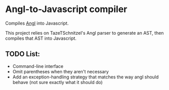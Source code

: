 Angl-to-Javascript compiler
===

Compiles [Angl](https://github.com/TazeTSchnitzel/angl/) into Javascript.

This project relies on TazeTSchnitzel's Angl parser to generate an AST, then compiles that AST into Javascript.

TODO List:
---
* Command-line interface
* Omit parentheses when they aren't necessary
* Add an exception-handling strategy that matches the way angl should behave (not sure exactly what it should do)
